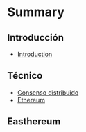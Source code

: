# Summary

## Introducción

* [Introduction](README.md)

## Técnico

* [Consenso distribuido](tecnico/consenso-distribuido.md)
* [Ethereum](#easthereum)

## Easthereum



